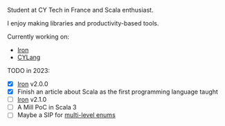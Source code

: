 Student at CY Tech in France and Scala enthusiast.

I enjoy making libraries and productivity-based tools.

Currently working on:
- [Iron](https://github.com/Iltotore/Iron)
- [CYLang](https://github.com/Iltotore/cylang)


TODO in 2023:
- [x] [Iron](https://github.com/Iltotore/iron) v2.0.0
- [x] Finish an article about Scala as the first programming language taught
- [ ] [Iron](https://github.com/Iltotore/iron) v2.1.0
- [ ] A Mill PoC in Scala 3
- [ ] Maybe a SIP for [multi-level enums](https://contributors.scala-lang.org/t/proposal-for-multi-level-enums/3344/1)
